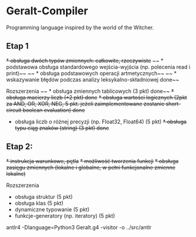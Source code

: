 # Geralt-Compiler
Programming language inspired by the world of the Witcher.

## Etap 1
~~* obsługa dwóch typów zmiennych: całkowite, rzeczywiste~~
~~ * podstawowa obsługa standardowego wejścia-wyjścia (np. polecenia read i print)~~
~~ * obsługa podstawowych operacji artmetycznych~~
~~ * wskazywanie błędów podczas analizy leksykalno-składniowej done~~

Rozszerzenia
~~ * obsługa zmiennych tablicowych (3 pkt) done~~
~~* obsługa macierzy liczb (+2 pkt) done~~
~~* obsługa wartości logicznych (2pkt za AND, OR, XOR, NEG, 5 pkt. jeżeli zaimplementowane zostanie short-circuit boolean evaluation) done~~
* obsługa liczb o różnej precyzji (np. Float32, Float64) (5 pkt)
~~* obsługa typu ciąg znaków (string) (3 pkt) done~~

## Etap 2:
~~* instrukcja warunkowe, pętla~~
~~* możliwość tworzenia funkcji~~
~~* obsługa zasięgu zmiennych (lokalne i globalne, w pełni funkcjonalne zmienne lokalne)~~

Rozszerzenia
* obsługa struktur (5 pkt)
* obsługa klas (5 pkt)
* dynamiczne typowanie (5 pkt)
* funkcje-generatory (np. iteratory) (5 pkt)


antlr4 -Dlanguage=Python3 Geralt.g4 -visitor -o ../src/antlr